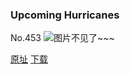 ### Upcoming Hurricanes
No.453
![图片不见了~~~](https://imgs.xkcd.com/comics/upcoming_hurricanes.png)

[原址](https://xkcd.com//453) [下载](https://imgs.xkcd.com/comics/upcoming_hurricanes.png)

